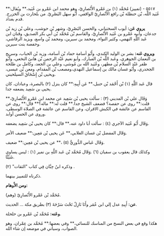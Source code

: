 ٥٥١٧ - (تمييز) مُحَمَّد (١) بن عَمْرو الأَنْصارِيّ، وهو محمد ابن عَمْرو بن عُبَيد،** ويُقال:** عُبَيد اللَّه، بْن حنظلة بْن رافع الأَنْصارِيّ الواقفي، أَبُو سهل البَصْرِيّ. من بلحارث بن الخزرج. قدم بغداد.

**يروي عَن:** أيوب السختياني، والحسن البَصْرِيّ، وشهر بْن حوشب، وعلي بْن زيد بْن جدعان، وأبيه عَمْرو بن عُبَيد الأَنْصارِيّ، والقاسم بْن مُحَمَّد بْن أَبي بكر الصديق، وقنان ابن عَبد اللَّهِ النهمي، وكثير النواء، ومحمد بن سيرين، ومحمد بْن واسع، ويزيد الرقاشي، وحفصة بنت سيرين.

**ويروي عَنه:** بشر بن الوليد الكندي، وأَبُو أسامة حماد بْن أسامة، وزيد بْن الحباب، وسريج بن النعمان الجوهري، وعَبد اللَّه بْن المبارك، وأبو نعيم عَبْد الرحمن بْن هانئ النخعي، وأَبُو ظفر عَبْد السلام بْن مطهر، وعُبَيد الله بن مُوسَى، وعلي بن الجعد، وكامل بن طلحة الجحدري، وأَبُو غسان مالك بن إسماعيل النهدي،ومصعب بْن المقدام، ومعن بْن عيسى، ويحيى بْن إِسْحَاقَ السيلحيني.

قال عَبد اللَّهِ (١) بْن أَحْمَد بْن حنبل،** عَن أَبِيهِ:** كان ينزل (٢) بالبصرة، وعبادان، كان يحيى بن سَعِيد يضعفه جدا.

وَقَال علي بْن المديني (٣) : سألت يحيى بْن سَعِيد عن محمد ابن عَمْرو الأَنْصارِيّ،** قلت:** روى عن حفصة؟ فضعف الشيخ جدا.** قلت له:** ماله؟** قال:** روى عن القاسم عن عائشة في الكبش الاقران، وعن القاسم عن عائشة في الصلاة الوسطى، وروى عن الحسن أوابد.

وَقَال أَبُو عُبَيد الآجري (٤) : سألت أبا داود عنه،** قال:** كان يحيى بْن سَعِيد يضعفه.

وَقَال المفضل بْن غسان الغلابي،** عَن يحيى بْن مَعِين:** ضعيف الأمر.

وَقَال عَباس الدُّورِيُّ (٥) ،** عن يحيى بْن مَعِين:** ضعيف.

وكذلك قال يعقوب بن سفيان (٦) .وَقَال مُحَمَّد بْن عَبد اللَّهِ بن نمير (١) : ليس يساوي شَيْئًا.

وذكره ابنُ حِبَّان فِي كتاب "الثقات" (٢) .

ذكرناه للتمييز بينهما.

**ومن الأَوهام:**

(وهم) مُحَمَّد بْن عَمْرو الأَنْصارِيّ.

**عن:** أَبِيهِ عدل إلي ابن عُمَر وأَنَا نَازِلٌ تَحْتَ سَرْحَةَ (٣) بطريق مكة ... الحديث.

**وعَنه:** مُحَمَّد بْن عَمْرو بن حلحلة.

هكذا وقع في بعض النسخ من المناسك للنسائي،** وفي بعضها:** مُحَمَّد بن عِمْران، وهو الصواب، وسيأتي في موضعه إن شاء الله.